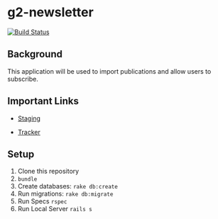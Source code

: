 # g2-newsletter
[![Build Status](https://travis-ci.org/gSchool/g2-newsletter.svg?branch=master)](https://travis-ci.org/gSchool/g2-newsletter)


## Background

This application will be used to import publications and allow users to subscribe.





## Important Links

* [Staging](http://newsletter-staging.herokuapp.com/)

* [Tracker](https://www.pivotaltracker.com/n/projects/1079700)

## Setup

1. Clone this repository
1. `bundle`
1. Create databases: `rake db:create`
1. Run migrations: `rake db:migrate`
1. Run Specs `rspec`
1. Run Local Server `rails s`
